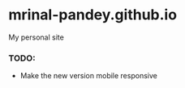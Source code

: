 # mrinal-pandey.github.io
My personal site

<h3>TODO:</h3>
<ul>
<li>Make the new version mobile responsive</li>
</ul>
